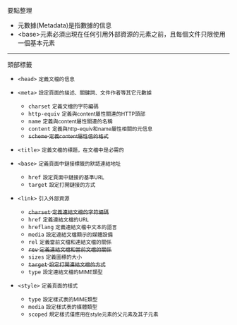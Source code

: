 要點整理
- 元數據(Metadata)是指數據的信息
- \<base\>元素必須出現在任何引用外部資源的元素之前，且每個文件只限使用一個基本元素

---

頭部標籤
- `<head>` <small>定義文檔的信息</small>
- `<meta>` <small>設定頁面的描述、關鍵詞、文件作者等其它元數據</small>
	- `charset` <small>定義文檔的字符編碼</small>
	- `http-equiv` <small>定義與content屬性關連的HTTP頭部</small>
	- `name` <small>定義與content屬性關連的名稱</small>
	- `content` <small>定義與http-equiv和name屬性相關的元信息</small>
	- <s>`scheme` <small>定義content屬性值的格式</small></s>

- `<title>` <small>定義文檔的標題，在文檔中是必需的</small>
- `<base>` <small>定義頁面中鏈接標籤的默認連結地址</small>
	- `href` <small>設定頁面中鏈接的基準URL</small>
	- `target` <small>設定打開鏈接的方式</small>

- `<link>` <small>引入外部資源</small>
	- <s>`charset` <small>定義連結文檔的字符編碼</small></s>
	- `href` <small>定義連結文檔的URL</small>
	- `hreflang` <small>定義連結文檔中文本的語言</small>
	- `media` <small>設定連結文檔顯示的媒體設備</small>
	- `rel` <small>定義當前文檔和連結文檔的關係</small>
	- <s>`rev` <small>定義連結文檔和當前文檔的關係</small></s>
	- `sizes` <small>定義圖標的大小</small>
	- <s>`target` <small>設定打開連結文檔的方式</small></s>
	- `type` <small>設定連結文檔的MIME類型</small>

- `<style>` <small>定義頁面的樣式</small>
	- `type` <small>設定樣式表的MIME類型</small>
	- `media` <small>設定樣式表的媒體類型</small>
	- `scoped` <small>規定樣式僅應用在style元素的父元素及其子元素</small>
